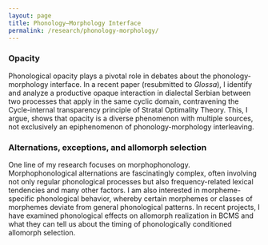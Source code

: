 ```yaml
---
layout: page
title: Phonology–Morphology Interface
permalink: /research/phonology-morphology/
---
```


### Opacity
Phonological opacity plays a pivotal role in debates about the phonology-morphology interface. In a recent paper (resubmitted to *Glossa*), I identify and analyze a productive opaque interaction in dialectal Serbian between two processes that apply in the same cyclic domain, contravening the Cycle-internal transparency principle of Stratal Optimality Theory. This, I argue, shows that opacity is a diverse phenomenon with multiple sources, not exclusively an epiphenomenon of phonology-morphology interleaving.

### Alternations, exceptions, and allomorph selection
One line of my research focuses on morphophonology. Morphophonological alternations are fascinatingly complex, often involving not only regular phonological processes but also frequency-related lexical tendencies and many other factors. I am also interested in morpheme-specific phonological behavior, whereby certain morphemes or classes of morphemes deviate from general phonological patterns. In recent projects, I have examined phonological effects on allomorph realization in BCMS and what they can tell us about the timing of phonologically conditioned allomorph selection.
